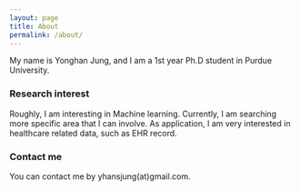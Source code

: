 ```yaml
---
layout: page
title: About
permalink: /about/
---
```


My name is Yonghan Jung, and I am a 1st year Ph.D student in Purdue University. 

### Research interest 

Roughly, I am interesting in Machine learning. Currently, I am searching more specific area that I can involve. As application, I am very interested in healthcare related data, such as EHR record. 

### Contact me

You can contact me by yhansjung(at)gmail.com. 